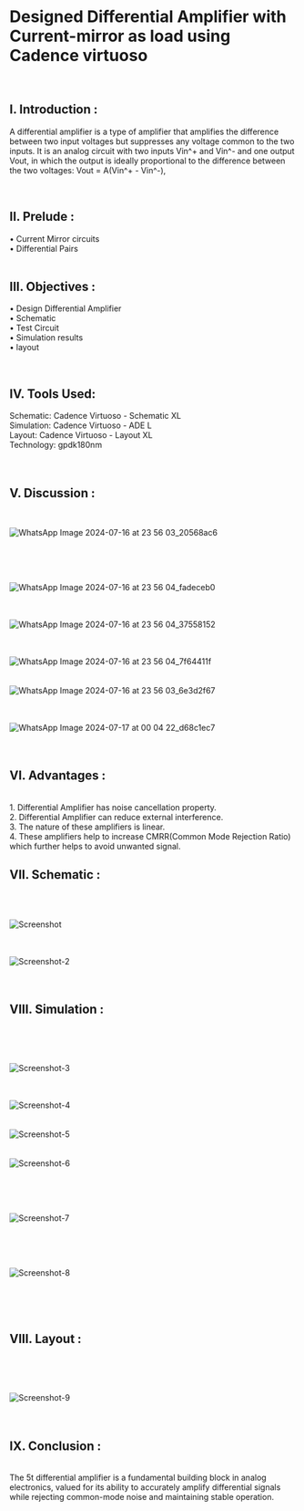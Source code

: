 # Designed Differential Amplifier with Current-mirror as load using Cadence virtuoso
<br>
<h2>I. Introduction :</h2>
A differential amplifier is a type of amplifier that amplifies the difference between two input voltages but suppresses any voltage common to the two inputs.
It is an analog circuit with two inputs Vin^+ and Vin^- and one output Vout, in which the output is ideally proportional to the difference between the two voltages:
Vout = A(Vin^+  -  Vin^-),

<br><h2>II. Prelude :</h2>

• Current Mirror circuits<br>
• Differential Pairs<br>
<br><h2>III. Objectives :</h2>
• Design Differential Amplifier<br>
• Schematic<br>
• Test Circuit<br>
• Simulation results<br>
• layout<br>


<br>
<h2>IV. Tools Used:<br></h2>
Schematic: Cadence Virtuoso - Schematic XL<br>
Simulation: Cadence Virtuoso - ADE L<br>
Layout: Cadence Virtuoso - Layout XL<br>
Technology: gpdk180nm<br>
<br>
<br>
<h2>V. Discussion :</h2>
<br>

![WhatsApp Image 2024-07-16 at 23 56 03_20568ac6](https://github.com/user-attachments/assets/6a662c1c-926f-4fc0-8a2e-94825206e5af)

<br>
<br>
<br>

![WhatsApp Image 2024-07-16 at 23 56 04_fadeceb0](https://github.com/user-attachments/assets/36b8c931-240b-4ef6-9f29-b8c11447a13f)
<br>
<br>
<br>

![WhatsApp Image 2024-07-16 at 23 56 04_37558152](https://github.com/user-attachments/assets/d18a88af-56fd-41c2-a9e4-d2b0900773cb)
<br>
<br>
<br>

![WhatsApp Image 2024-07-16 at 23 56 04_7f64411f](https://github.com/user-attachments/assets/cad072a6-4119-4f2b-b707-84bf26a611dc)
<br>
<br>
<br>
![WhatsApp Image 2024-07-16 at 23 56 03_6e3d2f67](https://github.com/user-attachments/assets/416b3ea3-21a2-4f77-ab23-6ebe5f938e4b)
<br>
<br>
<br>

![WhatsApp Image 2024-07-17 at 00 04 22_d68c1ec7](https://github.com/user-attachments/assets/ff83477e-694b-4391-9a44-85f5d28a6f1a)
<br>
<br>
<br>
<h2>VI. Advantages :</h2><br>
1. Differential Amplifier has noise cancellation property.<br>
2. Differential Amplifier can reduce external interference.<br>
3. The nature of these amplifiers is linear.<br>
4. These amplifiers help to increase CMRR(Common Mode Rejection Ratio) which further helps to avoid unwanted signal.<dr>

<h2>VII. Schematic :</h2><br>
<br>


![Screenshot](https://github.com/user-attachments/assets/eb52c96a-2c0d-42a7-9c0d-a61b6ed7c89e)
<br>
<br>
<br>

![Screenshot-2](https://github.com/user-attachments/assets/572c4c6e-baa8-45c7-b3cd-2957a1eced5f)
<br>
<br>
<br>
<h2>VIII. Simulation :</h2><br>
<br>
<br>

![Screenshot-3](https://github.com/user-attachments/assets/4a522414-1930-4ae4-b9c2-32163c0e6989)
<br>
<br>
<br>

![Screenshot-4](https://github.com/user-attachments/assets/5413d3b8-de07-40db-85e4-0d54ae58db8c)
<br>
<br>
<br>
![Screenshot-5](https://github.com/user-attachments/assets/3651a1b0-7b75-472b-8666-6b903475bda8)
<br>
<br>
<br>
![Screenshot-6](https://github.com/user-attachments/assets/292a41df-9eb2-451a-b38a-a212f9f7b934)

<br>
<br>
<br>

![Screenshot-7](https://github.com/user-attachments/assets/19104282-df5d-4f7e-8a0d-01e5c02c3641)

<br>
<br>
<br>

![Screenshot-8](https://github.com/user-attachments/assets/1bc97dd1-3bc1-41d1-a77d-3475a71c88e2)

<br>
<br>
<br>
<h2>VIII. Layout :</h2><br>
<br>
<br>

![Screenshot-9](https://github.com/user-attachments/assets/b9176ac0-20ae-4630-a777-d044ea5c7e6f)
<br>
<br>
<br>
<h2>IX. Conclusion :</h2><br>
The 5t differential amplifier is a fundamental building block in analog electronics, valued for its ability to accurately amplify differential signals while rejecting common-mode noise and maintaining stable operation.
